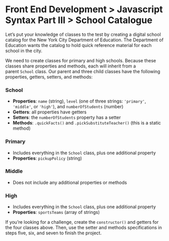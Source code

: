 # Front End Development > Javascript Syntax Part III > School Catalogue
Let’s put your knowledge of classes to the test by creating a digital school 
catalog for the New York City Department of Education. The Department of 
Education wants the catalog to hold quick reference material for each school 
in the city.

We need to create classes for primary and high schools. Because these classes 
share properties and methods, each will inherit from a parent `School` class. 
Our parent and three child classes have the following properties, getters, 
setters, and methods:

### **School**

- **Properties**: `name` (string), `level` (one of three strings: `'primary'`, 
`'middle'`, or `'high'`), and `numberOfStudents` (number)
- **Getters**: all properties have getters
- **Setters**: the `numberOfStudents` property has a setter
- **Methods**: `.quickFacts()` and `.pickSubstituteTeacher()` (this is a static method)

### **Primary**

- Includes everything in the `School` class, plus one additional property
- **Properties**: `pickupPolicy` (string)

### **Middle**

- Does not include any additional properties or methods

### **High**

- Includes everything in the `School` class, plus one additional property
- **Properties**: `sportsTeams` (array of strings)

If you’re looking for a challenge, create the `constructor()` and getters for 
the four classes above. Then, use the setter and methods specifications in steps
five, six, and seven to finish the project.